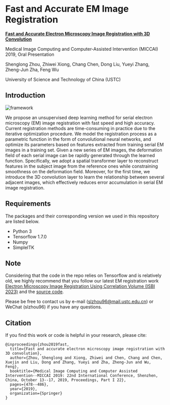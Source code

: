 # Fast and Accurate EM Image Registration

**[Fast and Accurate Electron Microscopy Image Registration with 3D Convolution](https://link.springer.com/chapter/10.1007/978-3-030-32239-7_53)**

Medical Image Computing and Computer-Assisted Intervention (MICCAI) 2019, Oral Presentation

Shenglong Zhou, Zhiwei Xiong, Chang Chen, Dong Liu, Yueyi Zhang, Zheng-Jun Zha, Feng Wu

University of Science and Technology of China (USTC)


## Introduction

![framework](https://github.com/Blcony/FAEMReg/assets/26156941/b3956c8d-14f7-4af4-9f4d-402c168e6acf)

We propose an unsupervised deep learning method for serial electron microscopy (EM) image registration with fast speed and high accuracy. 
Current registration methods are time-consuming in practice due to the iterative optimization procedure. 
We model the registration process as a parametric function in the form of convolutional neural networks, and optimize its parameters based on features extracted from training serial EM images in a training set. Given a new series of EM
images, the deformation field of each serial image can be rapidly generated through the learned function. 
Specifically, we adopt a spatial transformer layer to reconstruct features in the subject image from the reference ones while constraining smoothness on the deformation field.
Moreover, for the first time, we introduce the 3D convolution layer to learn the relationship between several adjacent images, which effectively reduces error accumulation in serial EM image registration.


## Requirements
The packages and their corresponding version we used in this repository are listed below.
- Python 3
- Tensorflow 1.7.0
- Numpy
- SimpleITK

## Note

Considering that the code in the repo relies on Tensorflow and is relatively old, we highly recommend that you follow our latest EM registration work [Electron Microscopy Image Registration Using Correlation Volume (ISBI 2023)](https://ieeexplore.ieee.org/abstract/document/10230498) and the [source code](https://github.com/llliuxz/EMReg).

Please be free to contact us by e-mail (slzhou96@mail.ustc.edu.cn) or WeChat (slzhou96) if you have any questions.

## Citation
If you find this work or code is helpful in your research, please cite:
```
@inproceedings{zhou2019fast,
  title={Fast and accurate electron microscopy image registration with 3D convolution},
  author={Zhou, Shenglong and Xiong, Zhiwei and Chen, Chang and Chen, Xuejin and Liu, Dong and Zhang, Yueyi and Zha, Zheng-Jun and Wu, Feng},
  booktitle={Medical Image Computing and Computer Assisted Intervention--MICCAI 2019: 22nd International Conference, Shenzhen, China, October 13--17, 2019, Proceedings, Part I 22},
  pages={478--486},
  year={2019},
  organization={Springer}
}
```

